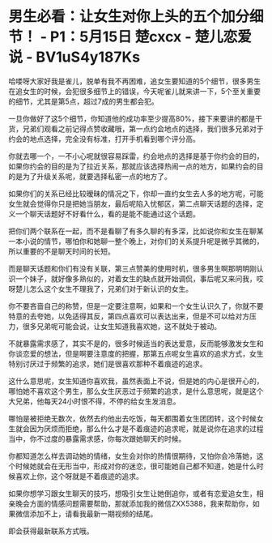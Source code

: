 # 男生必看：让女生对你上头的五个加分细节！ - P1：5月15日 楚cxcx - 楚儿恋爱说 - BV1uS4y187Ks

哈喽呀大家好我是雀儿，脱单有我不再困难，追女生要知道的5个细节，很多男生在追女生的时候，会犯很多细节上的错误，今天呢雀儿就来讲一下，5个至关重要的细节，尤其是第5点，超过7成的男生都会犯。

一旦你做好了这5个细节，你知道他的成功率至少提高80%，接下来要讲的都是干货，兄弟们观看之前记得点赞收藏哦，第一点约会地点的选择，我们很多兄弟对于约会的地点选择，完全没有标准，打开手机看到哪个评分高。

你就去哪一个，一不小心呢就很容易踩雷，约会地点的选择是基于你约会的目的，如果你约会的目的是为了拉近关系，那就应该选择热闹一点的地方，如果约会的目的是为了升级关系呢，就要选择私密一点的地方了。

如果你们的关系已经比较暧昧的情况之下，你却一直约女生去人多的地方呢，可能女生就会觉得你只是把她当朋友，最后呢陷入忧郁区，第二点聊天话题的选择，定义一个聊天话题好不好看什么，看的是能不能通过这个话题。

把你们两个联系在一起，而不是看聊了有多久聊的有多深，比如说你和女生在聊某一本小说的情节，哪怕你和她聊一整个晚上，对你们的关系提升呢是微乎其微的，所以重要的不是聊天时间的长短。

而是聊天话题和你们有没有关联，第三点赞美的使用时机，很多男生啊那明明刚认识一个妹子，就好像多熟似的，对着女生的缺点就开始调侃，事后呢又来问我，哎呀楚儿怎么这个女生不理我了，兄弟们对于新认识的女生。

你不要吝啬自己的称赞，但是一定要注意啊，如果和一个女生认识久了，你就不要特意的去夸她，以免适得其反，第四点喜欢可以表达出来，但是不可以给对方压力，很多兄弟呢可能会说，让女生知道我喜欢她，这不就处于被动。

不就暴露需求感了，其实不是的，很多时候适当的表达爱意，反而能够激发女生和你谈恋爱的想法，但是啊要注意度的把握，那第五点呢女生喜欢的追求方式，女生特别讨厌过于频繁的追求，她们是很喜欢那种不着痕迹的追求。

这什么意思呢，女生知道你喜欢我，虽然表面上不说，但是她的内心是很开心的，哪怕她不喜欢这个男生，那么女生厌恶过于频繁的追求，是什么意思呢，就是这个大兄弟，他每天24小时恨不得，不停的给女生发消息。

哪怕是被拒绝无数次，依然去约他出去吃饭，每天都围着女生团团转，这个时候女生就会因为厌烦而拒绝，那么什么才是不着痕迹的追求呢，就是说你在追求的过程当中，你不过度的暴露需求感，你每次跟她聊天的时候。

你都知道怎么样去调动她的情绪，女生会对你的热情很期待，又怕你会冷落她，这个时候她就会在无形当中，形成对你的迷恋，很可能她自己都不知道，她是什么时候喜欢上你，这个呀就是不着痕迹的追求。

如果你想学习跟女生聊天的技巧，想吸引女生让她倒追你，或者有恋爱追女生，相亲晚会方面的情感问题需要帮助，那就添加我的微信ZXX5388，我来帮助你，如果微信添加不上，请看我最新一期视频的结尾。

即会获得最新联系方式哦。